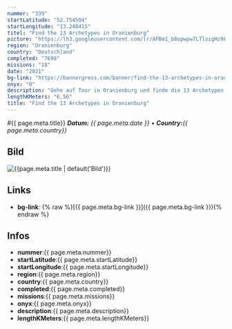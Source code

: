 ```yaml
---
nummer: "339"
startLatitude: "52.754504"
startLongitude: "13.248415"
titel: "Find the 13 Archetypes in Oranienburg"
picture: "https://lh3.googleusercontent.com/lr/AFBm1_b8opwpw7LTloigHz9Fz_wJZLHF_Jxl37iMgLX3vS0eYSUDfhdPYOtAR9z76amud79yXU9ehH5QV2mSKlTtowfEUjwNjeyHmbeU7NgYYWCAnc_u7aKZZekK4BUW0QHyPPBySHaxQCIuitgzEM-S-JWA06ZSNrdoIAJG3SV5KPvv9f9nPy8hjkzb1n5yGIUC-wi00LW3X3QO6P1eT3FarwugmkuLxx-85S58DzeuTdaiPOvAEr8j5YDnnMJGx-5hG_3RVC-mgkQyg_qjbPoahSu0dd7Tzd7Ccu3TDD6S41_3XSTZVaicrZBCjFwYOaW-imBamZYFcHPnv8EgrMMZ1h09nB_kOumWGj30Zf3KAqmWAjUclZzr3XDDlUcwwQ_ykxD2aHPtv2Cz_aWuXblYZXH8N3BVgPbxkn6MOromRpYO4zQZXIZQHOMF6_dTSKMN8OGyDG5Fy4rgayx6mvAqLGkFUZU-hlK1ZAY_2QF_3eRvGlCV0kdiPhanwl69wAAVCfXTb3H9qUjevYrRuYBu_TUiOHOPUJ6EkrjsD4LcmOlYfj52GWt3tceol3Cg-py3X_C1V1VfTjuAZV-Xegz0RLorn80YbK2svGnv8-GPdsZgvXQ3H1Tdyak8nJ8OP8JdjEm3uI3DNUOzKfXY1kCfhL5GWIM1DaHngYZ2TaxPuGN29_2eTjWuadbl7NV263tQATLNtSrkuIyv9BzKNkgjTuYnS105xkr0FCY7DLHtC0hvfy6izqyeCg77Td6E6TIcGA4KIGMYooaYSwiMnDr6Ag4WOkPWNnID6YNKTOFkGsrbusi4y4Bo7zVCmRgTX1w73ZBsYwI4Jn8kyWODG14Pf46GppZ2tN89AFIn"
region: "Oranienburg"
country: "Deutschland"
completed: "7698"
missions: "18"
date: "2021"
bg-link: "https://bannergress.com/banner/find-the-13-archetypes-in-oranienburg-49c9"
onyx: "0"
description: "Gehe auf Tour in Oranienburg und finde die 13 Archetypen in Oranienburg. Die Tour startet in der Bernauer Straße"
lengthKMeters: "6,56"
title: "Find the 13 Archetypes in Oranienburg"
---
```


#{{ page.meta.title}}
_**Datum:** {{ page.meta.date }} • **Country:**{{ page.meta.country}}_

## Bild
![{{page.meta.title | default('Bild')}}]({{page.meta.picture}})

## Links
- **bg-link**: {% raw %}[{{ page.meta.bg-link }}]({{ page.meta.bg-link }}){% endraw %}

## Infos
- **nummer**:{{ page.meta.nummer}}
- **startLatitude**:{{ page.meta.startLatitude}}
- **startLongitude**:{{ page.meta.startLongitude}}
- **region**:{{ page.meta.region}}
- **country**:{{ page.meta.country}}
- **completed**:{{ page.meta.completed}}
- **missions**:{{ page.meta.missions}}
- **onyx**:{{ page.meta.onyx}}
- **description**:{{ page.meta.description}}
- **lengthKMeters**:{{ page.meta.lengthKMeters}}

